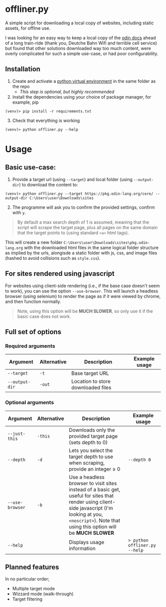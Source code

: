 # offliner.py
A simple script for downloading a local copy of websites, including static assets, for offline use.

I was looking for an easy way to keep a local copy of the [odin docs](https://pkg.odin-lang.org/) ahead of a long train-ride (thank you, Deutche Bahn Wifi and terrible cell service) but found that other solutions downloaded way too much content, were overly complicated for such a simple use-case, or had poor configurability.

## Installation
1. Create and activate a [python virtual environment](https://docs.python.org/3/library/venv.html) in the same folder as the repo
    - *This step is optional, but highly recommended*
2. Install the dependencies using your choice of package manager, for example, pip
```console
(venv)> pip install -r requirements.txt
```
3. Check that everything is working
```console
(venv)> python offliner.py --help
```

# Usage
## Basic use-case:
1. Provide a target url (using `--target`) and local folder (using `--output-dir`) to download the content to:
```console
(venv)> python offliner.py --target https://pkg.odin-lang.org/core/ --output-dir C:\Users\user\Downloads\sites
```
2. The programme will ask you to confirm the provided settings, confirm with `y`.

> By default a max search depth of 1 is assumed, meaning that the script will scrape the target page, plus all pages on the same domain that the target points to (using standard `<a>` html tags).

This will create a new folder `C:\Users\user\Downloads\sites\pkg.odin-lang.org` with the downloaded html files in the same logical folder structure as implied by the urls, alongisde a static folder with js, css, and image files (hashed to avoid collisions such as `style.css`).

## For sites rendered using javascript
For websites using client-side rendering (i.e., if the base case doesn't seem to work), you can use the option `--use-browser`. This will launch a headless browser (using selenium) to render the page as if it were viewed by chrome, and then function normally. 
> Note, using this option will be **MUCH SLOWER**, so only use it if the basic case does not work.

## Full set of options
### Required arguments
|Argument|Alternative|Description|Example usage|
|---|---|---|---|
|`--target`|`-t`|Base target URL||
|`--output-dir`|`-out`|Location to store downloaded files||

### Optional arguments
|Argument|Alternative|Description|Example usage|
|---|---|---|---|
|`--just-this`|`-this`|Downloads only the provided target page (sets depth to 0)|   |
|`--depth`|`-d`|Lets you select the target depth to use when scraping, provide an integer ≥ 0|`--depth 0`|
|`--use-browser`|`-b`|Use a headless browser to visit sites instead of a basic get, useful for sites that render using client-side javascript (I'm looking at you, `<noscript>`). Note that using this option will be **MUCH SLOWER**|   |
|`--help`||Displays usage information|`> python offliner.py --help`|

## Planned features
In no particular order;
- Multiple target mode
- Wizzard mode (walk-through)
- Target filtering